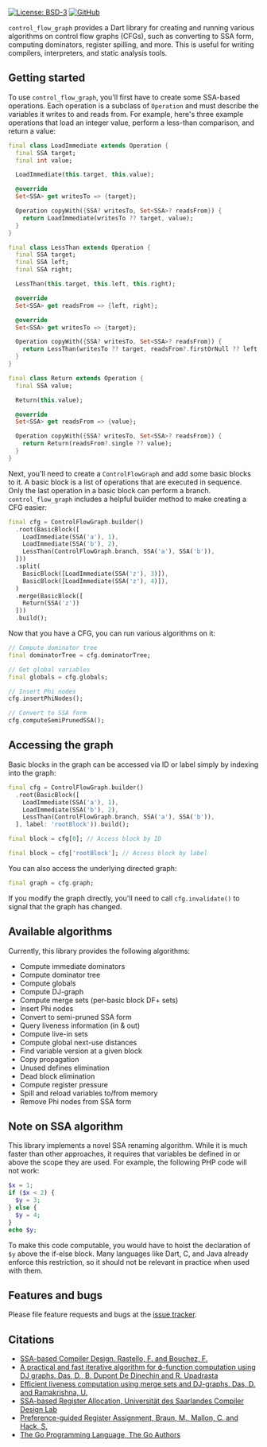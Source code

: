[![License: BSD-3](https://img.shields.io/badge/license-BSD3-purple.svg)](https://opensource.org/licenses/BSD-3-Clause)
[![GitHub](https://img.shields.io/github/last-commit/ethanblake4/control_flow_graph)](https://github.com/ethanblake4/control_flow_graph)

`control_flow_graph` provides a Dart library for creating and running various algorithms on
control flow graphs (CFGs), such as converting to SSA form, computing dominators, 
register spilling, and more. This is useful for writing compilers, interpreters, and 
static analysis tools.

## Getting started

To use `control_flow_graph`, you'll first have to create some SSA-based operations.
Each operation is a subclass of `Operation` and must describe the variables it 
writes to and reads from. For example, here's three example operations that
load an integer value, perform a less-than comparison, and return a value:

```dart
final class LoadImmediate extends Operation {
  final SSA target;
  final int value;

  LoadImmediate(this.target, this.value);

  @override
  Set<SSA> get writesTo => {target};

  Operation copyWith({SSA? writesTo, Set<SSA>? readsFrom}) {
    return LoadImmediate(writesTo ?? target, value);
  }
}

final class LessThan extends Operation {
  final SSA target;
  final SSA left;
  final SSA right;

  LessThan(this.target, this.left, this.right);

  @override
  Set<SSA> get readsFrom => {left, right};

  @override
  Set<SSA> get writesTo => {target};

  Operation copyWith({SSA? writesTo, Set<SSA>? readsFrom}) {
    return LessThan(writesTo ?? target, readsFrom?.firstOrNull ?? left, readsFrom?.lastOrNull ?? right);
  }
}

final class Return extends Operation {
  final SSA value;

  Return(this.value);

  @override
  Set<SSA> get readsFrom => {value};

  Operation copyWith({SSA? writesTo, Set<SSA>? readsFrom}) {
    return Return(readsFrom?.single ?? value);
  }
}
```

Next, you'll need to create a `ControlFlowGraph` and add some basic blocks to it.
A basic block is a list of operations that are executed in sequence. Only the last
operation in a basic block can perform a branch. `control_flow_graph` includes
a helpful builder method to make creating a CFG easier:

```dart
final cfg = ControlFlowGraph.builder()
  .root(BasicBlock([
    LoadImmediate(SSA('a'), 1),
    LoadImmediate(SSA('b'), 2),
    LessThan(ControlFlowGraph.branch, SSA('a'), SSA('b')),
  ]))
  .split(
    BasicBlock([LoadImmediate(SSA('z'), 3)]),
    BasicBlock([LoadImmediate(SSA('z'), 4)]),
  )
  .merge(BasicBlock([
    Return(SSA('z'))
  ]))
  .build();
```

Now that you have a CFG, you can run various algorithms on it:

```dart
// Compute dominator tree
final dominatorTree = cfg.dominatorTree;

// Get global variables
final globals = cfg.globals;

// Insert Phi nodes
cfg.insertPhiNodes();

// Convert to SSA form
cfg.computeSemiPrunedSSA();
```

## Accessing the graph

Basic blocks in the graph can be accessed via ID or label simply by indexing
into the graph:

```dart
final cfg = ControlFlowGraph.builder()
  .root(BasicBlock([
    LoadImmediate(SSA('a'), 1),
    LoadImmediate(SSA('b'), 2),
    LessThan(ControlFlowGraph.branch, SSA('a'), SSA('b')),
  ], label: 'rootBlock')).build();

final block = cfg[0]; // Access block by ID

final block = cfg['rootBlock']; // Access block by label
```

You can also access the underlying directed graph:

```dart
final graph = cfg.graph;
```

If you modify the graph directly, you'll need to call `cfg.invalidate()` to
signal that the graph has changed.

## Available algorithms

Currently, this library provides the following algorithms:
  - Compute immediate dominators
  - Compute dominator tree
  - Compute globals
  - Compute DJ-graph
  - Compute merge sets (per-basic block DF+ sets)
  - Insert Phi nodes
  - Convert to semi-pruned SSA form
  - Query liveness information (in & out)
  - Compute live-in sets
  - Compute global next-use distances
  - Find variable version at a given block
  - Copy propagation
  - Unused defines elimination
  - Dead block elimination
  - Compute register pressure
  - Spill and reload variables to/from memory
  - Remove Phi nodes from SSA form

## Note on SSA algorithm

This library implements a novel SSA renaming algorithm. While it is much faster than
other approaches, it requires that variables be defined in or above the scope they are
used. For example, the following PHP code will not work:

```php
$x = 1;
if ($x < 2) {
  $y = 3;
} else {
  $y = 4;
}
echo $y;
```

To make this code computable, you would have to hoist the declaration of `$y` above
the if-else block. Many languages like Dart, C, and Java already enforce this
restriction, so it should not be relevant in practice when used with them.

## Features and bugs

Please file feature requests and bugs at the [issue tracker][tracker].

[tracker]: https://github.com/ethanblake4/control_flow_graph/issues

## Citations

- [SSA-based Compiler Design. Rastello, F. and Bouchez, F.](https://link.springer.com/book/10.1007/978-3-030-80515-9)
- [A practical and fast iterative algorithm for ϕ-function computation using DJ graphs. Das, D., B. Dupont De Dinechin and R. Upadrasta](https://dl.acm.org/doi/10.1145/1065887.1065890)
- [Efficient liveness computation using merge sets and DJ-graphs. Das, D. and Ramakrishna, U.](https://dl.acm.org/doi/10.1145/1065887.1065891)
- [SSA-based Register Allocation, Universität des Saarlandes Compiler Design Lab](https://compilers.cs.uni-saarland.de/projects/ssara/)
- [Preference-guided Register Assignment, Braun, M., Mallon, C. and Hack, S.](https://link.springer.com/chapter/10.1007/978-3-642-11970-5_12)
- [The Go Programming Language, The Go Authors](https://github.com/golang/go)
